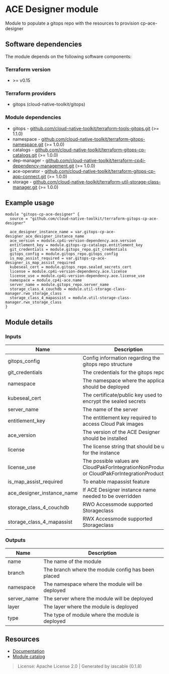 # ACE Designer module

Module to populate a gitops repo with the resources to provision cp-ace-designer


## Software dependencies

The module depends on the following software components:

### Terraform version

- \>= v0.15

### Terraform providers


- gitops (cloud-native-toolkit/gitops)

### Module dependencies


- gitops - [github.com/cloud-native-toolkit/terraform-tools-gitops.git](https://github.com/cloud-native-toolkit/terraform-tools-gitops.git) (>= 1.1.0)
- namespace - [github.com/cloud-native-toolkit/terraform-gitops-namespace.git](https://github.com/cloud-native-toolkit/terraform-gitops-namespace.git) (>= 1.0.0)
- catalogs - [github.com/cloud-native-toolkit/terraform-gitops-cp-catalogs.git](https://github.com/cloud-native-toolkit/terraform-gitops-cp-catalogs.git) (>= 1.0.0)
- dep-manager - [github.com/cloud-native-toolkit/terraform-cp4i-dependency-management.git](https://github.com/cloud-native-toolkit/terraform-cp4i-dependency-management.git) (>= 1.0.0)
- ace-operator - [github.com/cloud-native-toolkit/terraform-gitops-cp-app-connect.git](https://github.com/cloud-native-toolkit/terraform-gitops-cp-app-connect.git) (>= 1.0.0)
- storage - [github.com/cloud-native-toolkit/terraform-util-storage-class-manager.git](https://github.com/cloud-native-toolkit/terraform-util-storage-class-manager.git) (>= 1.0.0)

## Example usage

```hcl
module "gitops-cp-ace-designer" {
  source = "github.com/cloud-native-toolkit/terraform-gitops-cp-ace-designer"

  ace_designer_instance_name = var.gitops-cp-ace-designer_ace_designer_instance_name
  ace_version = module.cp4i-version-dependency.ace.version
  entitlement_key = module.gitops-cp-catalogs.entitlement_key
  git_credentials = module.gitops_repo.git_credentials
  gitops_config = module.gitops_repo.gitops_config
  is_map_assist_required = var.gitops-cp-ace-designer_is_map_assist_required
  kubeseal_cert = module.gitops_repo.sealed_secrets_cert
  license = module.cp4i-version-dependency.ace.license
  license_use = module.cp4i-version-dependency.ace.license_use
  namespace = module.cp4i-ace.name
  server_name = module.gitops_repo.server_name
  storage_class_4_couchdb = module.util-storage-class-manager.rwo_storage_class
  storage_class_4_mapassist = module.util-storage-class-manager.rwx_storage_class
}

```

## Module details

### Inputs

| Name | Description | Required | Default | Source |
|------|-------------|---------|----------|--------|
| gitops_config | Config information regarding the gitops repo structure | true |  | gitops.gitops_config |
| git_credentials | The credentials for the gitops repo(s) | true |  | gitops.git_credentials |
| namespace | The namespace where the application should be deployed | true |  | namespace.name |
| kubeseal_cert | The certificate/public key used to encrypt the sealed secrets | true |  | gitops.sealed_secrets_cert |
| server_name | The name of the server | false | default | gitops.server_name |
| entitlement_key | The entitlement key required to access Cloud Pak images | true |  | catalogs.entitlement_key |
| ace_version | The version of the ACE Designer should be installed | true |  | dep-manager.ace.version |
| license | The license string that should be used for the instance | true |  | dep-manager.ace.license |
| license_use | The possible values are CloudPakForIntegrationNonProduction or CloudPakForIntegrationProductionn | true |  | dep-manager.ace.license_use |
| is_map_assist_required | To enable mapassist feature | true |  |  |
| ace_designer_instance_name | If ACE Designer instance name needed to be overridden | true |  |  |
| storage_class_4_couchdb | RWO Accessmode supported Storageclass | true |  | storage.rwo_storage_class |
| storage_class_4_mapassist | RWX Accessmode supported Storageclass | true |  | storage.rwx_storage_class |

### Outputs

| Name | Description |
|------|-------------|
| name | The name of the module |
| branch | The branch where the module config has been placed |
| namespace | The namespace where the module will be deployed |
| server_name | The server where the module will be deployed |
| layer | The layer where the module is deployed |
| type | The type of module where the module is deployed |

## Resources

- [Documentation](https://operate.cloudnativetoolkit.dev)
- [Module catalog](https://modules.cloudnativetoolkit.dev)

> License: Apache License 2.0 | Generated by iascable (0.1.8)

